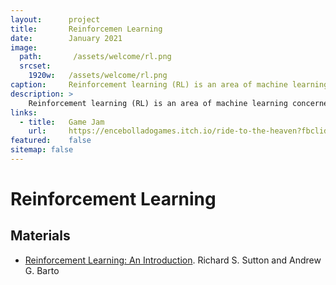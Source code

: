 ```yaml
---
layout:      project
title:       Reinforcemen Learning
date:        January 2021
image:
  path:       /assets/welcome/rl.png
  srcset:
    1920w:   /assets/welcome/rl.png
caption:     Reinforcement learning (RL) is an area of machine learning concerned with how intelligent agents ought to take actions in an environment in order to maximize the notion of cumulative reward.
description: >
    Reinforcement learning (RL) is an area of machine learning concerned with how intelligent agents ought to take actions in an environment in order to maximize the notion of cumulative reward.
links:
  - title:   Game Jam
    url:     https://encebolladogames.itch.io/ride-to-the-heaven?fbclid=IwAR3OTWOWFRPip-8abshU9oIXrqp6dThgPnr12gQ6ZCBBPp4AgxeNTjO3xWI
featured:    false
sitemap: false
---
```


# Reinforcement Learning

## Materials

* [Reinforcement Learning: An Introduction](http://incompleteideas.net/book/the-book.html). Richard S. Sutton and Andrew G. Barto
